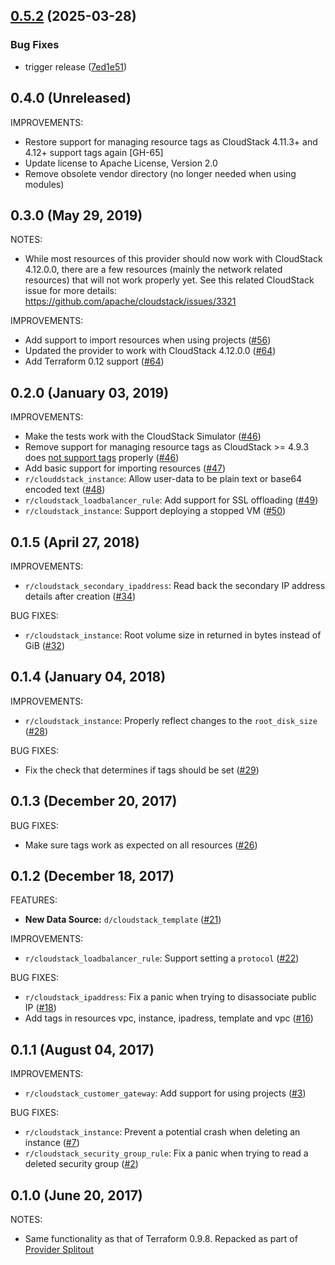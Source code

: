 ## [0.5.2](https://github.com/Longsight/cloudstack-terraform-provider/compare/v0.5.1...v0.5.2) (2025-03-28)


### Bug Fixes

* trigger release ([7ed1e51](https://github.com/Longsight/cloudstack-terraform-provider/commit/7ed1e516cd9abb29fba95dbae4d069bf990d5cfe))

## 0.4.0 (Unreleased)

IMPROVEMENTS:

* Restore support for managing resource tags as CloudStack 4.11.3+ and 4.12+ support tags again [GH-65]
* Update license to Apache License, Version 2.0
* Remove obsolete vendor directory (no longer needed when using modules)

## 0.3.0 (May 29, 2019)

NOTES:

* While most resources of this provider should now work with CloudStack 4.12.0.0, there are a
  few resources (mainly the network related resources) that will not work properly yet. See this
  related CloudStack issue for more details: https://github.com/apache/cloudstack/issues/3321

IMPROVEMENTS:

* Add support to import resources when using projects ([#56](https://github.com/terraform-providers/terraform-provider-cloudstack/issues/56))
* Updated the provider to work with CloudStack 4.12.0.0 ([#64](https://github.com/terraform-providers/terraform-provider-cloudstack/issues/64))
* Add Terraform 0.12 support ([#64](https://github.com/terraform-providers/terraform-provider-cloudstack/issues/64))

## 0.2.0 (January 03, 2019)

IMPROVEMENTS:

* Make the tests work with the CloudStack Simulator ([#46](https://github.com/terraform-providers/terraform-provider-cloudstack/issues/46))
* Remove support for managing resource tags as CloudStack >= 4.9.3 does [not support tags](https://github.com/apache/cloudstack/issues/3002) properly ([#46](https://github.com/terraform-providers/terraform-provider-cloudstack/issues/46))
* Add basic support for importing resources ([#47](https://github.com/terraform-providers/terraform-provider-cloudstack/issues/47))
* `r/clouddstack_instance`: Allow user-data to be plain text or base64 encoded text ([#48](https://github.com/terraform-providers/terraform-provider-cloudstack/issues/48))
* `r/cloudstack_loadbalancer_rule`: Add support for SSL offloading ([#49](https://github.com/terraform-providers/terraform-provider-cloudstack/issues/49))
* `r/cloudstack_instance`: Support deploying a stopped VM ([#50](https://github.com/terraform-providers/terraform-provider-cloudstack/issues/50))

## 0.1.5 (April 27, 2018)

IMPROVEMENTS:

* `r/cloudstack_secondary_ipaddress`: Read back the secondary IP address details after creation ([#34](https://github.com/terraform-providers/terraform-provider-cloudstack/issues/34))

BUG FIXES:

* `r/cloudstack_instance`: Root volume size in returned in bytes instead of GiB ([#32](https://github.com/terraform-providers/terraform-provider-cloudstack/issues/32))

## 0.1.4 (January 04, 2018)

IMPROVEMENTS:

* `r/cloudstack_instance`: Properly reflect changes to the `root_disk_size` ([#28](https://github.com/terraform-providers/terraform-provider-cloudstack/issues/28))

BUG FIXES:

* Fix the check that determines if tags should be set ([#29](https://github.com/terraform-providers/terraform-provider-cloudstack/issues/29))

## 0.1.3 (December 20, 2017)

BUG FIXES:

* Make sure tags work as expected on all resources ([#26](https://github.com/terraform-providers/terraform-provider-cloudstack/issues/26))

## 0.1.2 (December 18, 2017)

FEATURES:

* **New Data Source:** `d/cloudstack_template` ([#21](https://github.com/terraform-providers/terraform-provider-cloudstack/issues/21))

IMPROVEMENTS:

* `r/cloudstack_loadbalancer_rule`: Support setting a `protocol` ([#22](https://github.com/terraform-providers/terraform-provider-cloudstack/issues/22))

BUG FIXES:

* `r/cloudstack_ipaddress`: Fix a panic when trying to disassociate public IP ([#18](https://github.com/terraform-providers/terraform-provider-cloudstack/issues/18))
* Add tags in resources vpc, instance, ipadress, template and vpc ([#16](https://github.com/terraform-providers/terraform-provider-cloudstack/issues/16))

## 0.1.1 (August 04, 2017)

IMPROVEMENTS:

* `r/cloudstack_customer_gateway`: Add support for using projects ([#3](https://github.com/terraform-providers/terraform-provider-cloudstack/issues/3))

BUG FIXES:

* `r/cloudstack_instance`: Prevent a potential crash when deleting an instance ([#7](https://github.com/terraform-providers/terraform-provider-cloudstack/issues/7))
* `r/cloudstack_security_group_rule`: Fix a panic when trying to read a deleted security group ([#2](https://github.com/terraform-providers/terraform-provider-cloudstack/issues/2))

## 0.1.0 (June 20, 2017)

NOTES:

* Same functionality as that of Terraform 0.9.8. Repacked as part of [Provider Splitout](https://www.hashicorp.com/blog/upcoming-provider-changes-in-terraform-0-10/)

